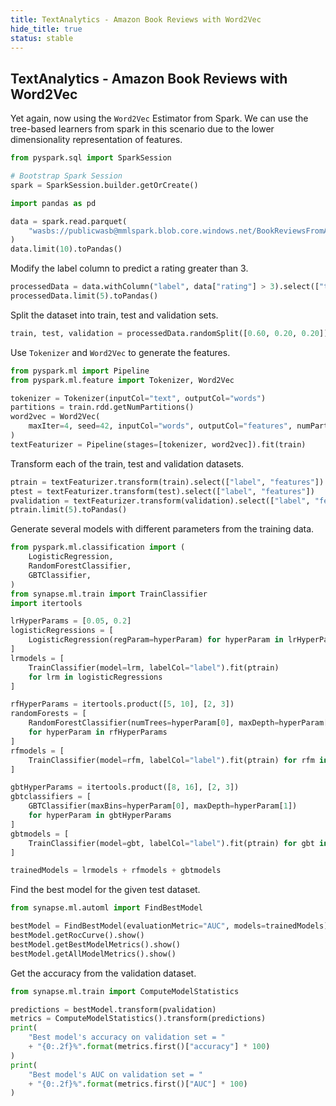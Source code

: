 ```yaml
---
title: TextAnalytics - Amazon Book Reviews with Word2Vec
hide_title: true
status: stable
---
```

## TextAnalytics - Amazon Book Reviews with Word2Vec

Yet again, now using the `Word2Vec` Estimator from Spark.  We can use the tree-based
learners from spark in this scenario due to the lower dimensionality representation of
features.


```python
from pyspark.sql import SparkSession

# Bootstrap Spark Session
spark = SparkSession.builder.getOrCreate()
```


```python
import pandas as pd
```


```python
data = spark.read.parquet(
    "wasbs://publicwasb@mmlspark.blob.core.windows.net/BookReviewsFromAmazon10K.parquet"
)
data.limit(10).toPandas()
```

Modify the label column to predict a rating greater than 3.


```python
processedData = data.withColumn("label", data["rating"] > 3).select(["text", "label"])
processedData.limit(5).toPandas()
```

Split the dataset into train, test and validation sets.


```python
train, test, validation = processedData.randomSplit([0.60, 0.20, 0.20])
```

Use `Tokenizer` and `Word2Vec` to generate the features.


```python
from pyspark.ml import Pipeline
from pyspark.ml.feature import Tokenizer, Word2Vec

tokenizer = Tokenizer(inputCol="text", outputCol="words")
partitions = train.rdd.getNumPartitions()
word2vec = Word2Vec(
    maxIter=4, seed=42, inputCol="words", outputCol="features", numPartitions=partitions
)
textFeaturizer = Pipeline(stages=[tokenizer, word2vec]).fit(train)
```

Transform each of the train, test and validation datasets.


```python
ptrain = textFeaturizer.transform(train).select(["label", "features"])
ptest = textFeaturizer.transform(test).select(["label", "features"])
pvalidation = textFeaturizer.transform(validation).select(["label", "features"])
ptrain.limit(5).toPandas()
```

Generate several models with different parameters from the training data.


```python
from pyspark.ml.classification import (
    LogisticRegression,
    RandomForestClassifier,
    GBTClassifier,
)
from synapse.ml.train import TrainClassifier
import itertools

lrHyperParams = [0.05, 0.2]
logisticRegressions = [
    LogisticRegression(regParam=hyperParam) for hyperParam in lrHyperParams
]
lrmodels = [
    TrainClassifier(model=lrm, labelCol="label").fit(ptrain)
    for lrm in logisticRegressions
]

rfHyperParams = itertools.product([5, 10], [2, 3])
randomForests = [
    RandomForestClassifier(numTrees=hyperParam[0], maxDepth=hyperParam[1])
    for hyperParam in rfHyperParams
]
rfmodels = [
    TrainClassifier(model=rfm, labelCol="label").fit(ptrain) for rfm in randomForests
]

gbtHyperParams = itertools.product([8, 16], [2, 3])
gbtclassifiers = [
    GBTClassifier(maxBins=hyperParam[0], maxDepth=hyperParam[1])
    for hyperParam in gbtHyperParams
]
gbtmodels = [
    TrainClassifier(model=gbt, labelCol="label").fit(ptrain) for gbt in gbtclassifiers
]

trainedModels = lrmodels + rfmodels + gbtmodels
```

Find the best model for the given test dataset.


```python
from synapse.ml.automl import FindBestModel

bestModel = FindBestModel(evaluationMetric="AUC", models=trainedModels).fit(ptest)
bestModel.getRocCurve().show()
bestModel.getBestModelMetrics().show()
bestModel.getAllModelMetrics().show()
```

Get the accuracy from the validation dataset.


```python
from synapse.ml.train import ComputeModelStatistics

predictions = bestModel.transform(pvalidation)
metrics = ComputeModelStatistics().transform(predictions)
print(
    "Best model's accuracy on validation set = "
    + "{0:.2f}%".format(metrics.first()["accuracy"] * 100)
)
print(
    "Best model's AUC on validation set = "
    + "{0:.2f}%".format(metrics.first()["AUC"] * 100)
)
```

